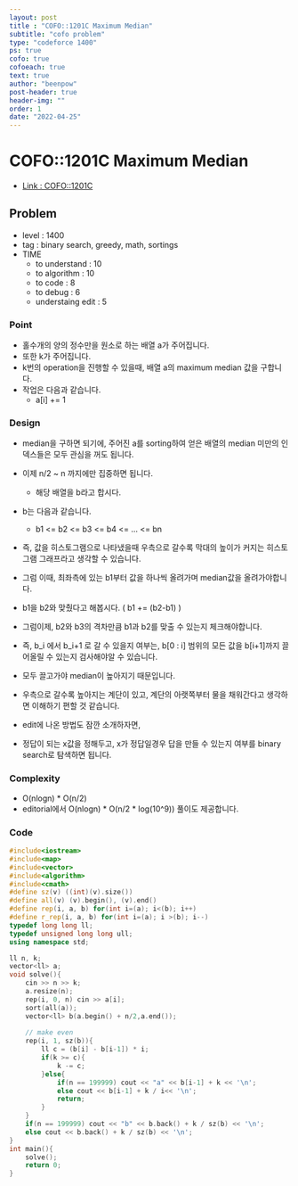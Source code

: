 ```yaml
---
layout: post
title : "COFO::1201C Maximum Median"
subtitle: "cofo problem"
type: "codeforce 1400"
ps: true
cofo: true
cofoeach: true
text: true
author: "beenpow"
post-header: true
header-img: ""
order: 1
date: "2022-04-25"
---
```

# COFO::1201C Maximum Median
- [Link : COFO::1201C](https://codeforces.com/problemset/problem/1201/C)


## Problem 

- level : 1400
- tag : binary search, greedy, math, sortings
- TIME
  - to understand    : 10
  - to algorithm     : 10
  - to code          : 8
  - to debug         : 6
  - understaing edit : 5

### Point
- 홀수개의 양의 정수만을 원소로 하는 배열 a가 주어집니다.
- 또한 k가 주어집니다.
- k번의 operation을 진행할 수 있을때, 배열 a의 maximum median 값을 구합니다.
- 작업은 다음과 같습니다.
  - a[i] += 1

### Design
- median을 구하면 되기에, 주어진 a를 sorting하여 얻은 배열의 median 미만의 인덱스들은 모두 관심을 꺼도 됩니다.
- 이제 n/2 ~ n 까지에만 집중하면 됩니다.
  - 해당 배열을 b라고 합시다.
- b는 다음과 같습니다. 
  - b1 <= b2 <= b3 <= b4 <= ... <= bn
- 즉, 값을 히스토그램으로 나타냈을때 우측으로 갈수록 막대의 높이가 커지는 히스토그램 그래프라고 생각할 수 있습니다.
- 그럼 이때, 최좌측에 있는 b1부터 값을 하나씩 올려가며 median값을 올려가야합니다.
- b1을 b2와 맞췄다고 해봅시다. ( b1 += (b2-b1) )
- 그럼이제, b2와 b3의 격차만큼 b1과 b2를 맞출 수 있는지 체크해야합니다.
- 즉, b_i 에서 b_i+1 로 갈 수 있을지 여부는, b[0 : i] 범위의 모든 값을 b[i+1]까지 끌어올릴 수 있는지 검사해야알 수 있습니다.
- 모두 끌고가야 median이 높아지기 때문입니다.
- 우측으로 갈수록 높아지는 계단이 있고, 계단의 아랫쪽부터 물을 채워간다고 생각하면 이해하기 편할 것 같습니다.

- edit에 나온 방법도 잠깐 소개하자면,
- 정답이 되는 x값을 정해두고, x가 정답일경우 답을 만들 수 있는지 여부를 binary search로 탐색하면 됩니다.

### Complexity
- O(nlogn) * O(n/2)
- editorial에서 O(nlogn) * O(n/2 * log(10^9)) 풀이도 제공합니다.

### Code

```cpp
#include<iostream>
#include<map>
#include<vector>
#include<algorithm>
#include<cmath>
#define sz(v) ((int)(v).size())
#define all(v) (v).begin(), (v).end()
#define rep(i, a, b) for(int i=(a); i<(b); i++)
#define r_rep(i, a, b) for(int i=(a); i >(b); i--)
typedef long long ll;
typedef unsigned long long ull;
using namespace std;

ll n, k;
vector<ll> a;
void solve(){
    cin >> n >> k;
    a.resize(n);
    rep(i, 0, n) cin >> a[i];
    sort(all(a));
    vector<ll> b(a.begin() + n/2,a.end());
    
    // make even
    rep(i, 1, sz(b)){
        ll c = (b[i] - b[i-1]) * i;
        if(k >= c){
            k -= c;
        }else{
            if(n == 199999) cout << "a" << b[i-1] + k << '\n';
            else cout << b[i-1] + k / i<< '\n';
            return;
        }
    }
    if(n == 199999) cout << "b" << b.back() + k / sz(b) << '\n';
    else cout << b.back() + k / sz(b) << '\n';
}
int main(){
    solve();
    return 0;
}
```
